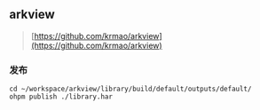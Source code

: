 ## arkview
> [https://github.com/krmao/arkview](https://github.com/krmao/arkview)

### 发布
```shell
cd ~/workspace/arkview/library/build/default/outputs/default/
ohpm publish ./library.har
```